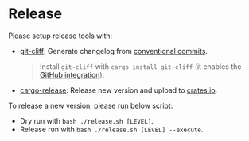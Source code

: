 # Release

Please setup release tools with:

- [git-cliff](https://github.com/orhun/git-cliff): Generate changelog from [conventional commits](https://www.conventionalcommits.org/).
  > Install `git-cliff` with `cargo install git-cliff` (it enables the [GitHub integration](https://git-cliff.org/docs/integration/github)).
- [cargo-release](https://github.com/crate-ci/cargo-release): Release new version and upload to [crates.io](https://crates.io/).

To release a new version, please run below script:

- Dry run with `bash ./release.sh [LEVEL]`.
- Release run with `bash ./release.sh [LEVEL] --execute`.
